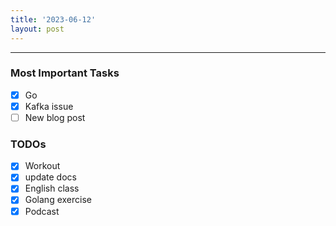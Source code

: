 ```yaml
---
title: '2023-06-12'
layout: post
---
```


---

### Most Important Tasks

- [x] Go
- [x] Kafka issue
- [ ] New blog post

### TODOs

- [x] Workout
- [x] update docs
- [x] English class
- [x] Golang exercise
- [x] Podcast
